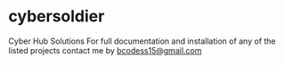 # cybersoldier
Cyber Hub Solutions
For full documentation and installation 
of any of the listed projects
contact me by bcodess15@gmail.com
